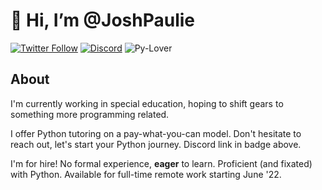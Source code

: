 # 👋 Hi, I’m @JoshPaulie

[![Twitter Follow](https://img.shields.io/twitter/follow/itsBexli?color=9fe2bf&label=Twitter&logoColor=9fe2bf)](https://twitter.com/itsbexli)
[![Discord](https://img.shields.io/discord/911988376771657789?color=9fe2bf&label=Discord&logo=Discord&logoColor=9fe2bf)](https://discord.gg/EP9cdacXnR)
![Py-Lover](https://img.shields.io/badge/Python-Lover-9fe2bf)

## About
I'm currently working in special education, hoping to shift gears to something more programming related.

I offer Python tutoring on a pay-what-you-can model. Don't hesitate to reach out, let's start your Python journey. Discord link in badge above.

I'm for hire! No formal experience, __eager__ to learn. Proficient (and fixated) with Python. Available for full-time remote work starting June '22. 
